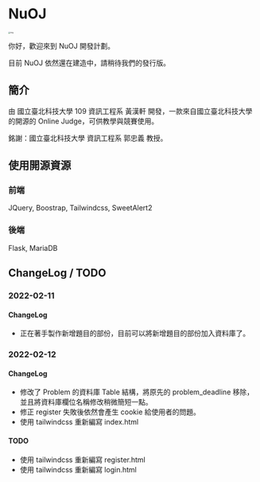 # NuOJ

<img src="https://i.imgur.com/YHtW6Kj.png" alt="img" style="zoom: 25%;" />

你好，歡迎來到 NuOJ 開發計劃。

目前 NuOJ 依然還在建造中，請稍待我們的發行版。



## 簡介

由 國立臺北科技大學 109 資訊工程系 黃漢軒 開發，一款來自國立臺北科技大學的開源的 Online Judge，可供教學與競賽使用。



銘謝：國立臺北科技大學 資訊工程系 郭忠義 教授。



## 使用開源資源

### 前端

JQuery, Boostrap, Tailwindcss, SweetAlert2



### 後端

Flask, MariaDB





## ChangeLog / TODO

### 2022-02-11

#### ChangeLog

- 正在著手製作新增題目的部份，目前可以將新增題目的部份加入資料庫了。



### 2022-02-12

#### ChangeLog

- 修改了 Problem 的資料庫 Table 結構，將原先的 problem_deadline 移除，並且將資料庫欄位名稱修改稍微簡短一點。
- 修正 register 失敗後依然會產生 cookie 給使用者的問題。
- 使用 tailwindcss 重新編寫 index.html

#### TODO

- 使用 tailwindcss 重新編寫 register.html
- 使用 tailwindcss 重新編寫 login.html

